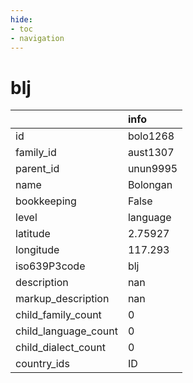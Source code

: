 ```yaml
---
hide:
- toc
- navigation
---
```

# blj
|                      | info     |
|:---------------------|:---------|
| id                   | bolo1268 |
| family_id            | aust1307 |
| parent_id            | unun9995 |
| name                 | Bolongan |
| bookkeeping          | False    |
| level                | language |
| latitude             | 2.75927  |
| longitude            | 117.293  |
| iso639P3code         | blj      |
| description          | nan      |
| markup_description   | nan      |
| child_family_count   | 0        |
| child_language_count | 0        |
| child_dialect_count  | 0        |
| country_ids          | ID       |